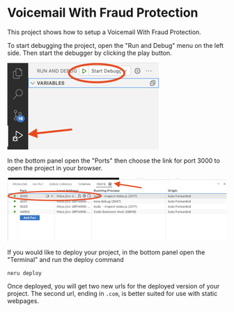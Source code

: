 # Voicemail With Fraud Protection

This project shows how to setup a Voicemail With Fraud Protection.

To start debugging the project, open the "Run and Debug" menu on the left side. Then start the debugger by clicking the play button.

![Starting the debugger in the online workspace](debug.png)

In the bottom panel open the "Ports" then choose the link for port 3000 to open the project in your browser.

![Opening the project link in the online workspace](cc.png)

If you would like to deploy your project, in the bottom panel open the "Terminal" and run the deploy command

```
neru deploy
```

Once deployed, you will get two new urls for the deployed version of your project. The second url, ending in `.com`, is better suited for use with static webpages.